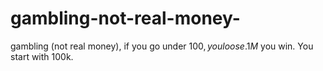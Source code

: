 # gambling-not-real-money-
gambling (not real money), if you go under 100$, you loose. 1M$ you win. You start with 100k.
